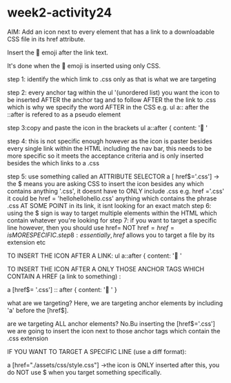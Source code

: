 # week2-activity24

AIM:
 Add an icon next to every <a> element that has a link to a downloadable CSS file in its href attribute.

Insert the 📝 emoji after the link text.

It's done when the 📝 emoji is inserted using only CSS.

step 1: identify the <a> which limk to .css only as that is what we are targeting

step 2: every anchor tag within the ul '(unordered list)
you want the icon to be inserted AFTER the anchor tag and to follow AFTER the the link to .css which is why we specify the word AFTER in the CSS e.g. ul a:: after
the ::after is refered to as a pseudo element

step 3:copy and paste the icon in the brackets 
ul a::after {
  content: '📝 '

step 4: this is not specific enough however as the icon is paster besides every single link within the HTML including the nav bar, this needs to be more specific so it meets the acceptance criteria and is only inserted besides the <A> which links to a .css

step 5: use something called an ATTRIBUTE SELECTOR
a [ href$='.css']   -> the $ means you are asking CSS to insert the icon besides any <a> which contains anything '.css', it doesnt have to ONLY include .css e.g. href ='.css' it could be href = 'hellohellohello.css' anything which contains the phrase .css AT SOME POINT in its link, it isnt looking for an exact match
step 6:  using the $ sign is way to target multiple elements within the HTML which contain whatever you're looking for
step 7: if you want to target a specific line however, then you should use href= NOT href$=
href= is MORE SPECIFIC.
step8: essentially, href$ allows you to target a file by its extension etc 



TO INSERT THE ICON AFTER A LINK:
ul a::after {
  content: '📝 '






  TO INSERT THE ICON AFTER A ONLY THOSE ANCHOR TAGS WHICH CONTAIN A HREF (a link to something) :

a [href$= '.css'] :: after {
content: '📝 '
  }
 
 what are we targeting? Here, we are targeting anchor elements by including 'a' before the [href$].

 are we targeting ALL anchor elements? No.Bu inserting the [href$='.css'] we are going to insert the icon next to those anchor tags which contain the .css extension




 IF YOU WANT TO TARGET A SPECIFIC LINE (use a diff format):

 a [href="./assets/css/style.css"]  ->the icon is ONLY inserted after this, you do NOT use $ when you target something specifically.